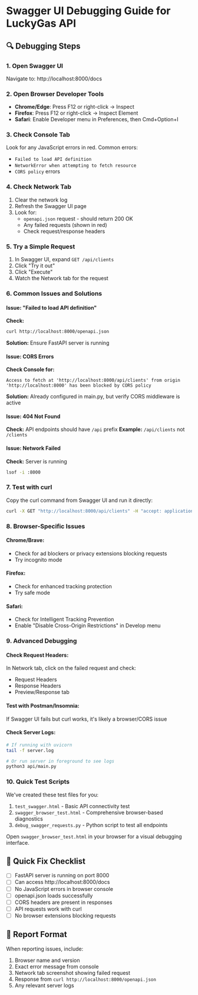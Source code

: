 # Swagger UI Debugging Guide for LuckyGas API

## 🔍 Debugging Steps

### 1. **Open Swagger UI**
Navigate to: http://localhost:8000/docs

### 2. **Open Browser Developer Tools**
- **Chrome/Edge**: Press F12 or right-click → Inspect
- **Firefox**: Press F12 or right-click → Inspect Element
- **Safari**: Enable Developer menu in Preferences, then Cmd+Option+I

### 3. **Check Console Tab**
Look for any JavaScript errors in red. Common errors:
- `Failed to load API definition`
- `NetworkError when attempting to fetch resource`
- `CORS policy` errors

### 4. **Check Network Tab**
1. Clear the network log
2. Refresh the Swagger UI page
3. Look for:
   - `openapi.json` request - should return 200 OK
   - Any failed requests (shown in red)
   - Check request/response headers

### 5. **Try a Simple Request**
1. In Swagger UI, expand `GET /api/clients`
2. Click "Try it out"
3. Click "Execute"
4. Watch the Network tab for the request

### 6. **Common Issues and Solutions**

#### Issue: "Failed to load API definition"
**Check:**
```bash
curl http://localhost:8000/openapi.json
```
**Solution:** Ensure FastAPI server is running

#### Issue: CORS Errors
**Check Console for:**
```
Access to fetch at 'http://localhost:8000/api/clients' from origin 'http://localhost:8000' has been blocked by CORS policy
```
**Solution:** Already configured in main.py, but verify CORS middleware is active

#### Issue: 404 Not Found
**Check:** API endpoints should have `/api` prefix
**Example:** `/api/clients` not `/clients`

#### Issue: Network Failed
**Check:** Server is running
```bash
lsof -i :8000
```

### 7. **Test with curl**
Copy the curl command from Swagger UI and run it directly:
```bash
curl -X GET "http://localhost:8000/api/clients" -H "accept: application/json"
```

### 8. **Browser-Specific Issues**

#### Chrome/Brave:
- Check for ad blockers or privacy extensions blocking requests
- Try incognito mode

#### Firefox:
- Check for enhanced tracking protection
- Try safe mode

#### Safari:
- Check for Intelligent Tracking Prevention
- Enable "Disable Cross-Origin Restrictions" in Develop menu

### 9. **Advanced Debugging**

#### Check Request Headers:
In Network tab, click on the failed request and check:
- Request Headers
- Response Headers
- Preview/Response tab

#### Test with Postman/Insomnia:
If Swagger UI fails but curl works, it's likely a browser/CORS issue

#### Check Server Logs:
```bash
# If running with uvicorn
tail -f server.log

# Or run server in foreground to see logs
python3 api/main.py
```

### 10. **Quick Test Scripts**

We've created these test files for you:
1. `test_swagger.html` - Basic API connectivity test
2. `swagger_browser_test.html` - Comprehensive browser-based diagnostics
3. `debug_swagger_requests.py` - Python script to test all endpoints

Open `swagger_browser_test.html` in your browser for a visual debugging interface.

## 🚀 Quick Fix Checklist

- [ ] FastAPI server is running on port 8000
- [ ] Can access http://localhost:8000/docs
- [ ] No JavaScript errors in browser console
- [ ] openapi.json loads successfully
- [ ] CORS headers are present in responses
- [ ] API requests work with curl
- [ ] No browser extensions blocking requests

## 📝 Report Format

When reporting issues, include:
1. Browser name and version
2. Exact error message from console
3. Network tab screenshot showing failed request
4. Response from `curl http://localhost:8000/openapi.json`
5. Any relevant server logs